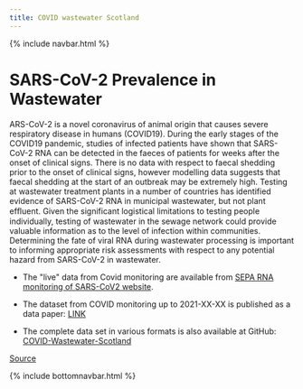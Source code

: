 ```yaml
---
title: COVID wastewater Scotland
---
```

{% include navbar.html %} 

# SARS-CoV-2 Prevalence in Wastewater
ARS-CoV-2 is a novel coronavirus of animal origin that causes severe respiratory disease in humans (COVID19). During the early stages of the COVID19 pandemic, studies of infected patients have shown that SARS-CoV-2 RNA can be detected in the faeces of patients for weeks after the onset of clinical signs. There is no data with respect to faecal shedding prior to the onset of clinical signs, however modelling data suggests that faecal shedding at the start of an outbreak may be extremely high. Testing at wastewater treatment plants in a number of countries has identified evidence of SARS-CoV-2 RNA in municipal wastewater, but not plant efﬂuent. Given the significant logistical limitations to testing people individually, testing of wastewater in the sewage network could provide valuable information as to the level of infection within communities. Determining the fate of viral RNA during wastewater processing is important to informing appropriate risk
assessments with respect to any potential hazard from SARS-CoV-2 in wastewater.

* The "live" data from Covid monitoring are available from [SEPA RNA monitoring of SARS-CoV2 website](https://informatics.sepa.org.uk/RNAmonitoring/).

* The dataset from COVID monitoring up to 2021-XX-XX is published as a data paper: [LINK]()

* The complete data set in various formats is also available at GitHub: [COVID-Wastewater-Scotland](https://github.com/BioRDM/COVID-Wastewater-Scotland)

[Source](https://www.crew.ac.uk/publication/tracking-sars-cov-2-municipal-wastewater)


{% include bottomnavbar.html %}


